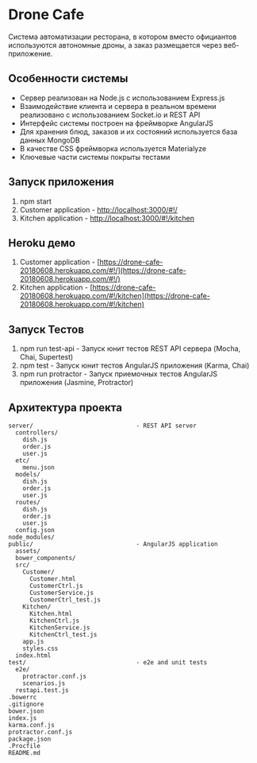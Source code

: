 # Drone Cafe

Система автоматизации ресторана, в котором вместо официантов используются автономные дроны, а заказ размещается через веб-приложение.

## Особенности системы

* Сервер реализован на Node.js с использованием Express.js
* Взаимодействие клиента и сервера в реальном времени реализовано с использованием Socket.io и REST API
* Интерфейс системы построен на фреймворке AngularJS
* Для хранения блюд, заказов и их состояний используется база данных MongoDB
* В качестве CSS фреймворка используется Materialyze
* Ключевые части системы покрыты тестами

## Запуск приложения

1. npm start
2. Customer application - [http://localhost:3000/#!/](http://localhost:3000/#!/)
3. Kitchen application - [http://localhost:3000/#!/kitchen](http://localhost:3000/#!/kitchen)

## Heroku демо

1. Customer application - [https://drone-cafe-20180608.herokuapp.com/#!/](https://drone-cafe-20180608.herokuapp.com/#!/)
2. Kitchen application - [https://drone-cafe-20180608.herokuapp.com/#!/kitchen](https://drone-cafe-20180608.herokuapp.com/#!/kitchen)

## Запуск Тестов

1. npm run test-api - Запуск юнит тестов REST API сервера (Mocha, Chai, Supertest)
2. npm test - Запуск юнит тестов AngularJS приложения (Karma, Chai)
3. npm run protractor - Запуск приемочных тестов AngularJS приложения (Jasmine, Protractor)

## Архитектура проекта

```
server/                             - REST API server
  controllers/
    dish.js
    order.js
    user.js
  etc/
    menu.json
  models/
    dish.js
    order.js
    user.js
  routes/
    dish.js
    order.js
    user.js
  config.json                                                  
node_modules/                    
public/                             - AngularJS application
  assets/                        
  bower_components/              
  src/                           
    Customer/               
      Customer.html         
      CustomerCtrl.js       
      CustomerService.js
      CustomerCtrl_test.js
    Kitchen/
      Kitchen.html
      KitchenCtrl.js
      KitchenService.js
      KitchenCtrl_test.js
    app.js
    styles.css
  index.html    
test/                               - e2e and unit tests
  e2e/
    protractor.conf.js
    scenarios.js
  restapi.test.js
.bowerrc
.gitignore
bower.json   
index.js       
karma.conf.js             
protractor.conf.js               
package.json
.Procfile           
README.md
```
